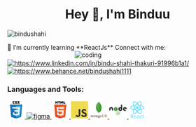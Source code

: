 <h1 align="center">Hey 👋, I'm Binduu</h1>
<p align="left"> <img src="https://komarev.com/ghpvc/?username=bindushahi&label=Profile%20views&color=0e75b6&style=flat" alt="bindushahi" /> </p>
🌱 I’m currently learning **ReactJs**
<img align="right" alt="coding"width="350" src="https://i.pinimg.com/originals/b6/c1/39/b6c139218f634f42b32dd4d48c8ebbb0.gif"
- 📫 How to reach me **bindushahi40@gmail.com**

<h3 align="left">Connect with me:</h3>
<p align="left">
<a href="https://dribbble.com/https://www.linkedin.com/in/bindu-shahi-thakuri-91996b1a1/" target="blank"><img align="center" src="https://raw.githubusercontent.com/rahuldkjain/github-profile-readme-generator/master/src/images/icons/Social/dribbble.svg" alt="https://www.linkedin.com/in/bindu-shahi-thakuri-91996b1a1/" height="30" width="40" /></a>
<a href="https://www.behance.net/https://www.behance.net/bindushahi1111" target="blank"><img align="center" src="https://raw.githubusercontent.com/rahuldkjain/github-profile-readme-generator/master/src/images/icons/Social/behance.svg" alt="https://www.behance.net/bindushahi1111" height="30" width="40" /></a>
</p>

<h3 align="left">Languages and Tools:</h3>
<p align="left"> <a href="https://www.w3schools.com/css/" target="_blank" rel="noreferrer"> <img src="https://raw.githubusercontent.com/devicons/devicon/master/icons/css3/css3-original-wordmark.svg" alt="css3" width="40" height="40"/> </a> <a href="https://www.figma.com/" target="_blank" rel="noreferrer"> <img src="https://www.vectorlogo.zone/logos/figma/figma-icon.svg" alt="figma" width="40" height="40"/> </a> <a href="https://www.w3.org/html/" target="_blank" rel="noreferrer"> <img src="https://raw.githubusercontent.com/devicons/devicon/master/icons/html5/html5-original-wordmark.svg" alt="html5" width="40" height="40"/> </a> <a href="https://developer.mozilla.org/en-US/docs/Web/JavaScript" target="_blank" rel="noreferrer"> <img src="https://raw.githubusercontent.com/devicons/devicon/master/icons/javascript/javascript-original.svg" alt="javascript" width="40" height="40"/> </a> <a href="https://www.mongodb.com/" target="_blank" rel="noreferrer"> <img src="https://raw.githubusercontent.com/devicons/devicon/master/icons/mongodb/mongodb-original-wordmark.svg" alt="mongodb" width="40" height="40"/> </a> <a href="https://nodejs.org" target="_blank" rel="noreferrer"> <img src="https://raw.githubusercontent.com/devicons/devicon/master/icons/nodejs/nodejs-original-wordmark.svg" alt="nodejs" width="40" height="40"/> </a> <a href="https://reactjs.org/" target="_blank" rel="noreferrer"> <img src="https://raw.githubusercontent.com/devicons/devicon/master/icons/react/react-original-wordmark.svg" alt="react" width="40" height="40"/> </a> </p>
